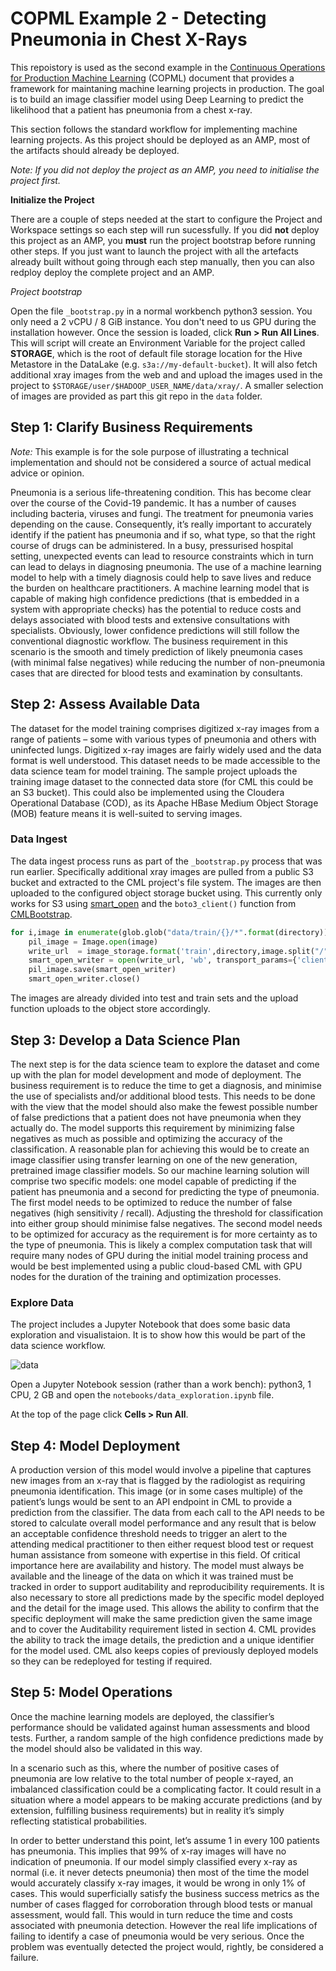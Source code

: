 # COPML Example 2 - Detecting Pneumonia in Chest X-Rays
This repoistory is used as the second example in the [Continuous Operations for Production Machine Learning](https://linktothis.com) (COPML) document that provides a framework for maintaning machine learning projects in production. The goal is to build an image classifier model using Deep Learning to predict the likelihood that a patient has pneumonia from a chest x-ray. 

This section follows the standard workflow for implementing machine learning projects. As this project should be deployed as an AMP, most of the artifacts should already be deployed. 

_Note: If you did not deploy the project as an AMP, you need to initialise the project first._

**Initialize the Project**

There are a couple of steps needed at the start to configure the Project and Workspace settings so each step will run sucessfully. If you did **not** deploy this project as an AMP, you **must** run the project bootstrap before running other steps. If you just want to launch the project with all the artefacts already built without going through each step manually, then you can also redploy deploy the complete project and an AMP.

*Project bootstrap*

Open the file `_bootstrap.py` in a normal workbench python3 session. You only need a 2 vCPU / 8 GiB instance. You don't need to us GPU during the installation however. Once the session is loaded, click **Run > Run All Lines**. This will script will create an Environment Variable for the project called **STORAGE**, which is the root of default file storage location for the Hive Metastore in the DataLake (e.g. `s3a://my-default-bucket`). It will also fetch additional xray images from the web and and upload the images used in the project to `$STORAGE/user/$HADOOP_USER_NAME/data/xray/`. A smaller selection of images are provided as part this git repo in the `data` folder.

## Step 1: Clarify Business Requirements
*Note:* This example is for the sole purpose of illustrating a technical implementation and should not be considered a source of actual medical advice or opinion. 

Pneumonia is a serious life-threatening condition. This has become clear over the course of the Covid-19 pandemic. It has a number of causes including bacteria, viruses and fungi. The treatment for pneumonia varies depending on the cause. Consequently, it’s really important to accurately identify if the patient has pneumonia and if so, what type, so that the right course of drugs can be administered. In a busy, pressurised hospital setting, unexpected events can lead to resource constraints which in turn can lead to delays in diagnosing pneumonia. The use of a machine learning model to help with a timely diagnosis could help to save lives and reduce the burden on healthcare practitioners. A machine learning model that is capable of making high confidence predictions (that is embedded in a system with appropriate checks) has the potential to reduce costs and delays associated with blood tests and extensive consultations with specialists. Obviously, lower confidence predictions will still follow the conventional diagnostic workflow. The business requirement in this scenario is the smooth and timely prediction of likely pneumonia cases (with minimal false negatives) while reducing the number of non-pneumonia cases that are directed for blood tests and examination by consultants.  

## Step 2: Assess Available Data
The dataset for the model training comprises digitized x-ray images from a range of patients – some with various types of pneumonia and others with uninfected lungs. Digitized x-ray images are fairly widely used and the data format is well understood. This dataset needs to be made accessible to the data science team for model training. The sample project uploads the training image dataset to the connected data store (for CML this could be an S3 bucket). This could also be implemented using the Cloudera Operational Database (COD), as its Apache HBase Medium Object Storage (MOB) feature means it is well-suited to serving images.

### Data Ingest
The data ingest process runs as part of the `_bootstrap.py` process that was run earlier. Specifically additional xray images are pulled from a public S3 bucket and extracted to the CML project's file system. The images are then uploaded to the configured object storage bucket using. This currently only works for S3 using [smart_open](https://github.com/RaRe-Technologies/smart_open) and the `boto3_client()` function from [CMLBootstrap](https://github.com/fletchjeff/cmlbootstrap).

``` python
for i,image in enumerate(glob.glob("data/train/{}/*".format(directory))):
    pil_image = Image.open(image)
    write_url  = image_storage.format('train',directory,image.split("/")[-1])
    smart_open_writer = open(write_url, 'wb', transport_params={'client': client})
    pil_image.save(smart_open_writer)
    smart_open_writer.close()
```
The images are already divided into test and train sets and the upload function uploads to the object store accordingly.

## Step 3: Develop a Data Science Plan
The next step is for the data science team to explore the dataset and come up with the plan for model development and mode of deployment. The business requirement is to reduce the time to get a diagnosis, and minimise the use of specialists and/or additional blood tests. This needs to be done with the view that the model should also make the fewest possible number of false predictions that a patient does not have pneumonia when they actually do.  The model supports this requirement by minimizing false negatives as much as possible and optimizing the accuracy of the classification. A reasonable plan for achieving this would be to create an image classifier using transfer learning on one of the new generation, pretrained image classifier models. So our machine learning solution will comprise two specific models: one model capable of predicting if the patient has pneumonia and a second for predicting the type of pneumonia. The first model needs to be optimized to reduce the number of false negatives (high sensitivity / recall). Adjusting the threshold for classification into either group should minimise false negatives. The second model needs to be optimized for accuracy as the requirement is for more certainty as to the type of pneumonia. This is likely a complex computation task that will require many nodes of GPU during the initial model training process and would be best implemented using a public cloud-based CML with GPU nodes for the duration of the training and optimization processes.

### Explore Data
The project includes a Jupyter Notebook that does some basic data exploration and visualistaion. It is to show how this would be part of the data science workflow.

![data](../images/data.png)

Open a Jupyter Notebook session (rather than a work bench): python3, 1 CPU, 2 GB and open the `notebooks/data_exploration.ipynb` file. 

At the top of the page click **Cells > Run All**.


## Step 4: Model Deployment 
A production version of this model would involve a pipeline that captures new images from an x-ray that is flagged by the radiologist as requiring pneumonia identification. This image (or in some cases multiple) of the patient’s lungs would be sent to an API endpoint in CML to provide a prediction from the classifier. The data from each call to the API needs to be stored to calculate overall model performance and any result that is below an acceptable confidence threshold needs to trigger an alert to the attending medical practitioner to then either request blood test or request human assistance from someone with expertise in this field. Of critical importance here are availability and history. The model must always be available and the lineage of the data on which it was trained must be tracked in order to support auditability and reproducibility requirements. It is also necessary to store all predictions made by the specific model deployed and the detail for the image used. This allows the ability to confirm that the specific deployment will make the same prediction given the same image and to cover the Auditability requirement listed in section 4. CML provides the ability to track the image details, the prediction and a unique identifier for the model used. CML also keeps copies of previously deployed models so they can be redeployed for testing if required. 

## Step 5: Model Operations
Once the machine learning models are deployed, the classifier’s performance should be validated against human assessments and blood tests. Further, a random sample of the high confidence predictions made by the model should also be validated in this way. 

In a scenario such as this, where the number of positive cases of pneumonia are low relative to the total number of people x-rayed, an imbalanced classification could be a complicating factor. It could result in a situation where a model appears to be making accurate predictions (and by extension, fulfilling business requirements) but in reality it’s simply reflecting statistical probabilities. 

In order to better understand this point, let’s assume 1 in every 100 patients has pneumonia. This implies that 99% of x-ray images will have no indication of pneumonia. If our model simply classified every x-ray as normal (i.e. it never detects pneumonia) then most of the time the model would accurately classify x-ray images, it would be wrong in only 1% of cases. This would superficially satisfy the business success metrics as the number of cases flagged for corroboration through blood tests or manual assessment, would fall. This would in turn reduce the time and costs associated with pneumonia detection. However the real life implications of failing to identify a case of pneumonia would be very serious. Once the problem was eventually detected the project would, rightly, be considered a failure. 
